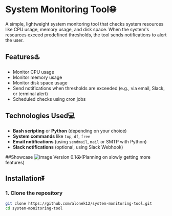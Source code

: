 # System Monitoring Tool🌐

A simple, lightweight system monitoring tool that checks system resources like CPU usage, memory usage, and disk space. When the system's resources exceed predefined thresholds, the tool sends notifications to alert the user.

## Features♨️
- Monitor CPU usage
- Monitor memory usage
- Monitor disk space usage
- Send notifications when thresholds are exceeded (e.g., via email, Slack, or terminal alert)
- Scheduled checks using cron jobs

## Technologies Used💻
- **Bash scripting** or **Python** (depending on your choice)
- **System commands** like `top`, `df`, `free`
- **Email notifications** (using `sendmail`, `mail` or SMTP with Python)
- **Slack notifications** (optional, using Slack Webhook)

##Showcase
![image](https://github.com/user-attachments/assets/134f7202-adaf-4e09-b52c-24ea994c3955)
Version 0.1😭(Planning on slowly getting more features)

## Installation⏬

### 1. Clone the repository
```bash
git clone https://github.com/alonek12/system-monitoring-tool.git
cd system-monitoring-tool



